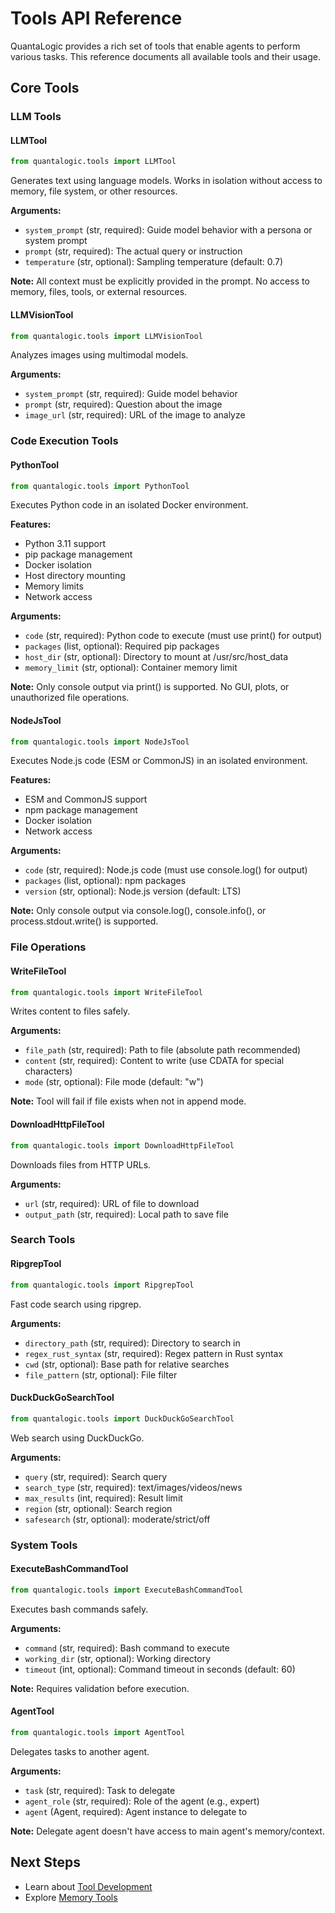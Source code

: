 # Tools API Reference

QuantaLogic provides a rich set of tools that enable agents to perform various tasks. This reference documents all available tools and their usage.

## Core Tools

### LLM Tools

#### LLMTool
```python
from quantalogic.tools import LLMTool
```

Generates text using language models. Works in isolation without access to memory, file system, or other resources.

**Arguments:**
- `system_prompt` (str, required): Guide model behavior with a persona or system prompt
- `prompt` (str, required): The actual query or instruction
- `temperature` (str, optional): Sampling temperature (default: 0.7)

**Note:** All context must be explicitly provided in the prompt. No access to memory, files, tools, or external resources.

#### LLMVisionTool
```python
from quantalogic.tools import LLMVisionTool
```

Analyzes images using multimodal models.

**Arguments:**
- `system_prompt` (str, required): Guide model behavior
- `prompt` (str, required): Question about the image
- `image_url` (str, required): URL of the image to analyze

### Code Execution Tools

#### PythonTool
```python
from quantalogic.tools import PythonTool
```

Executes Python code in an isolated Docker environment.

**Features:**
- Python 3.11 support
- pip package management
- Docker isolation
- Host directory mounting
- Memory limits
- Network access

**Arguments:**
- `code` (str, required): Python code to execute (must use print() for output)
- `packages` (list, optional): Required pip packages
- `host_dir` (str, optional): Directory to mount at /usr/src/host_data
- `memory_limit` (str, optional): Container memory limit

**Note:** Only console output via print() is supported. No GUI, plots, or unauthorized file operations.

#### NodeJsTool
```python
from quantalogic.tools import NodeJsTool
```

Executes Node.js code (ESM or CommonJS) in an isolated environment.

**Features:**
- ESM and CommonJS support
- npm package management
- Docker isolation
- Network access

**Arguments:**
- `code` (str, required): Node.js code (must use console.log() for output)
- `packages` (list, optional): npm packages
- `version` (str, optional): Node.js version (default: LTS)

**Note:** Only console output via console.log(), console.info(), or process.stdout.write() is supported.

### File Operations

#### WriteFileTool
```python
from quantalogic.tools import WriteFileTool
```

Writes content to files safely.

**Arguments:**
- `file_path` (str, required): Path to file (absolute path recommended)
- `content` (str, required): Content to write (use CDATA for special characters)
- `mode` (str, optional): File mode (default: "w")

**Note:** Tool will fail if file exists when not in append mode.

#### DownloadHttpFileTool
```python
from quantalogic.tools import DownloadHttpFileTool
```

Downloads files from HTTP URLs.

**Arguments:**
- `url` (str, required): URL of file to download
- `output_path` (str, required): Local path to save file

### Search Tools

#### RipgrepTool
```python
from quantalogic.tools import RipgrepTool
```

Fast code search using ripgrep.

**Arguments:**
- `directory_path` (str, required): Directory to search in
- `regex_rust_syntax` (str, required): Regex pattern in Rust syntax
- `cwd` (str, optional): Base path for relative searches
- `file_pattern` (str, optional): File filter

#### DuckDuckGoSearchTool
```python
from quantalogic.tools import DuckDuckGoSearchTool
```

Web search using DuckDuckGo.

**Arguments:**
- `query` (str, required): Search query
- `search_type` (str, required): text/images/videos/news
- `max_results` (int, required): Result limit
- `region` (str, optional): Search region
- `safesearch` (str, optional): moderate/strict/off

### System Tools

#### ExecuteBashCommandTool
```python
from quantalogic.tools import ExecuteBashCommandTool
```

Executes bash commands safely.

**Arguments:**
- `command` (str, required): Bash command to execute
- `working_dir` (str, optional): Working directory
- `timeout` (int, optional): Command timeout in seconds (default: 60)

**Note:** Requires validation before execution.

#### AgentTool
```python
from quantalogic.tools import AgentTool
```

Delegates tasks to another agent.

**Arguments:**
- `task` (str, required): Task to delegate
- `agent_role` (str, required): Role of the agent (e.g., expert)
- `agent` (Agent, required): Agent instance to delegate to

**Note:** Delegate agent doesn't have access to main agent's memory/context.

## Next Steps

- Learn about [Tool Development](../best-practices/tool-development.md)
- Explore [Memory Tools](./memory.md)
